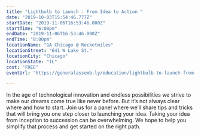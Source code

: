 ```yaml
---
title: "Lightbulb to Launch : From Idea to Action "
date: "2019-10-03T15:54:46.777Z"
startDate: "2019-11-06T16:53:46.000Z"
startTime: "6:00pm"
endDate: "2019-11-06T16:53:46.000Z"
endTime: "8:00pm"
locationName: "GA Chicago @ Rocketmiles"
locationStreet: "641 W Lake St."
locationCity: "Chicago"
locationState: "IL"
cost: "FREE"
eventUrl: "https://generalassemb.ly/education/lightbulb-to-launch-from-idea-to-action-event/chicago/91374"

---
```


In the age of technological innovation and endless possibilities we strive to make our dreams come true like never before. But it’s not always clear where and how to start. Join us for a panel where we’ll share tips and tricks that will bring you one step closer to launching your idea. Taking your idea from inception to succession can be overwhelming. We hope to help you simplify that process and get started on the right path.

